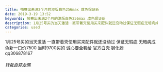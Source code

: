 ```yaml
---
title: 帕赛出未满2个月的港版白色256max 成色保证新
date: 2019-3-19 13:52
keywords: 帕赛出未满2个月的港版白色256max 成色保证新
description: 1月25号买的当天激活一直带着壳使用买来配件就还没动过保证无瑕疵无暗病成色新一口价7500当时9700买的诚心要全套给官方白壳钢化膜qq306878167
categories: used
---
```

<td class="t_f" id="postmessage_3257079">

1月25号买的当天激活 一直带着壳使用买来配件就还没动过 保证无瑕疵 无暗病成色新一口价7500 当时9700买的 诚心要全套给 官方白壳 钢化膜<br/>
qq306878167</td>
###### 转载自菲龙网